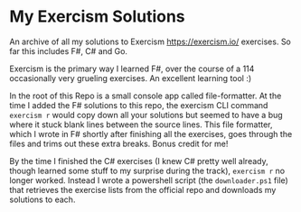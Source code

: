 # My Exercism Solutions

An archive of all my solutions to Exercism <https://exercism.io/> exercises. So far this includes F#, C# and Go.

Exercism is the primary way I learned F#, over the course of a 114 occasionally very grueling exercises. An excellent learning tool :)

In the root of this Repo is a small console app called file-formatter. At the time I added the F# solutions to this repo, the exercism CLI command `exercism r` would copy down all your solutions but seemed to have a bug where it stuck blank lines between the source lines. This file formatter, which I wrote in F# shortly after finishing all the exercises, goes through the files and trims out these extra breaks. Bonus credit for me!

By the time I finished the C# exercises (I knew C# pretty well already, though learned some stuff to my surprise during the track), `exercism r` no longer worked. Instead I wrote a powershell script (the `downloader.ps1` file) that retrieves the exercise lists from the official repo and downloads my solutions to each.
